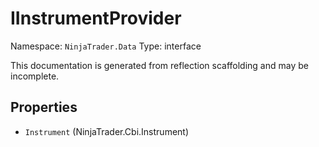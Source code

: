 # IInstrumentProvider

Namespace: `NinjaTrader.Data`
Type: interface

This documentation is generated from reflection scaffolding and may be incomplete.

## Properties
- `Instrument` (NinjaTrader.Cbi.Instrument)
